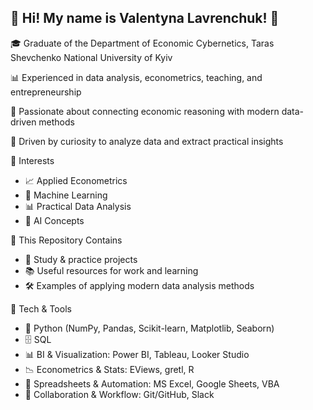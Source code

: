 ## 👋 Hi! My name is Valentyna Lavrenchuk! 👋

🎓 Graduate of the Department of Economic Cybernetics, Taras Shevchenko National University of Kyiv

📊 Experienced in data analysis, econometrics, teaching, and entrepreneurship

🚀 Passionate about connecting economic reasoning with modern data-driven methods

🧠 Driven by curiosity to analyze data and extract practical insights


🔎 Interests
- 📈 Applied Econometrics
- 🤖 Machine Learning
- 📊 Practical Data Analysis
- 🧠 AI Concepts

📂 This Repository Contains
- 📘 Study & practice projects
- 📚 Useful resources for work and learning
- 🛠️ Examples of applying modern data analysis methods

🔧 Tech & Tools
- 🐍 Python (NumPy, Pandas, Scikit-learn, Matplotlib, Seaborn)
- 🗄️ SQL
- 📊 BI & Visualization: Power BI, Tableau, Looker Studio
- 📉 Econometrics & Stats: EViews, gretl, R
- 📑 Spreadsheets & Automation: MS Excel, Google Sheets, VBA
- 🤝 Collaboration & Workflow: Git/GitHub, Slack
